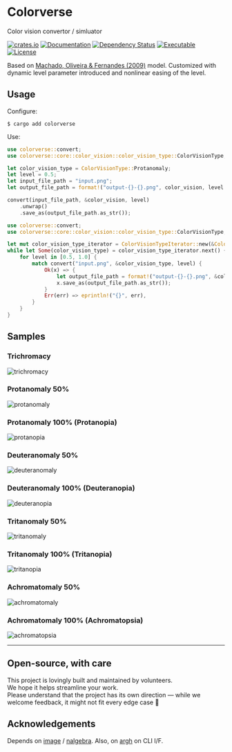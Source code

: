 # Colorverse

Color vision convertor / simluator

[![crates.io](https://img.shields.io/crates/v/colorverse?label=latest)](https://crates.io/crates/colorverse)
[![Documentation](https://docs.rs/colorverse/badge.svg?version=latest)](https://docs.rs/colorverse)
[![Dependency Status](https://deps.rs/crate/colorverse/latest/status.svg)](https://deps.rs/crate/colorverse)
[![Executable](https://github.com/nabbisen/colorverse/actions/workflows/release-executable.yaml/badge.svg)](https://github.com/nabbisen/colorverse/actions/workflows/release-executable.yaml)
[![License](https://img.shields.io/github/license/nabbisen/colorverse)](https://github.com/nabbisen/colorverse/blob/main/LICENSE)

Based on [Machado, Oliveira & Fernandes (2009)](https://www.inf.ufrgs.br/~oliveira/pubs_files/CVD_Simulation/CVD_Simulation.html) model.
Customized with dynamic level parameter introduced and nonlinear easing of the level.

## Usage

Configure:

```console
$ cargo add colorverse
```

Use:

```rust
use colorverse::convert;
use colorverse::core::color_vision::color_vision_type::ColorVisionType;

let color_vision_type = ColorVisionType::Protanomaly;
let level = 0.5;
let input_file_path = "input.png";
let output_file_path = format!("output-{}-{}.png", color_vision, level * 100.0);

convert(input_file_path, &color_vision, level)
    .unwrap()
    .save_as(output_file_path.as_str());
```

```rust
use colorverse::convert;
use colorverse::core::color_vision::color_vision_type::ColorVisionType;

let mut color_vision_type_iterator = ColorVisionTypeIterator::new(&ColorVisionType::Trichromacy);
while let Some(color_vision_type) = color_vision_type_iterator.next() {
    for level in [0.5, 1.0] {
        match convert("input.png", &color_vision_type, level) {
            Ok(x) => {
                let output_file_path = format!("output-{}-{}.png", &color_vision_type, level * 100.0);
                x.save_as(output_file_path.as_str());
            }
            Err(err) => eprintln!("{}", err),
        }
    }
}
```

## Samples

### Trichromacy

![trichromacy](docs/assets/trichromacy.png)

### Protanomaly 50%

![protanomaly](docs/assets/protanomaly-50.png)

### Protanomaly 100% (Protanopia)

![protanopia](docs/assets/protanomaly-100.png)

### Deuteranomaly 50%

![deuteranomaly](docs/assets/deuteranomaly-50.png)

### Deuteranomaly 100% (Deuteranopia)

![deuteranopia](docs/assets/deuteranomaly-100.png)

### Tritanomaly 50%

![tritanomaly](docs/assets/tritanomaly-50.png)

### Tritanomaly 100% (Tritanopia)

![tritanopia](docs/assets/tritanomaly-100.png)

### Achromatomaly 50%

![achromatomaly](docs/assets/achromatomaly-50.png)

### Achromatomaly 100% (Achromatopsia)

![achromatopsia](docs/assets/achromatomaly-100.png)


---

## Open-source, with care

This project is lovingly built and maintained by volunteers.  
We hope it helps streamline your work.  
Please understand that the project has its own direction — while we welcome feedback, it might not fit every edge case 🌱

## Acknowledgements

Depends on [image](https://github.com/image-rs/image) / [nalgebra](https://github.com/dimforge/nalgebra).
Also, on [argh](https://github.com/google/argh) on CLI I/F.
